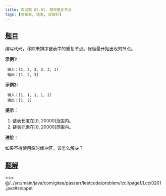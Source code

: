 ```yaml
---
title: 面试题 02.01. 移除重复节点
tags: [哈希表, 链表, 双指针]
---
```



## [题目](https://leetcode.cn/problems/remove-duplicate-node-lcci/)
编写代码，移除未排序链表中的重复节点。保留最开始出现的节点。

**示例1:**

```
 输入：[1, 2, 3, 3, 2, 1]
 输出：[1, 2, 3]
```

**示例2:**

```
 输入：[1, 1, 1, 1, 2]
 输出：[1, 2]
```

**提示：**

1. 链表长度在\[0, 20000\]范围内。
2. 链表元素在\[0, 20000\]范围内。

**进阶：**

如果不得使用临时缓冲区，该怎么解决？


## [题解](https://github.com/PasseRR/JavaLeetCode/blob/master/src/main/java/com/gitee/passerr/leetcode/problem/lcci/page1/Lcci0201.java)

<<< @/../src/main/java/com/gitee/passerr/leetcode/problem/lcci/page1/Lcci0201.java#snippet
